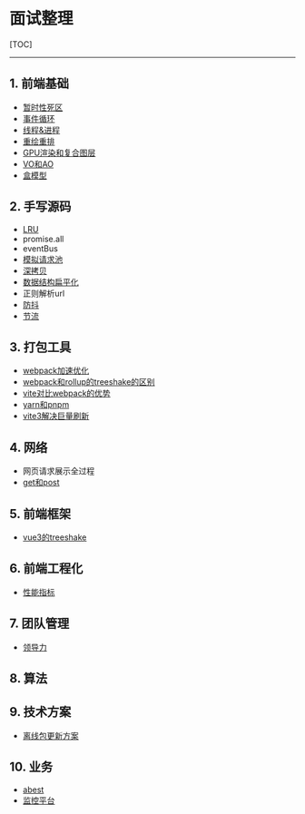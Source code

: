 # 面试整理

[TOC]

---

## 1. 前端基础

- [暂时性死区](./src/common.md#let、const以及var的区别)
- [事件循环](../js&browser/并发模型-event_loop.md#宏任务和微任务)
- [线程&进程](../js&browser/现代浏览器.md#进程)
- [重绘重排](./src/common.md#重绘和回流)
- [GPU渲染和复合图层](./src/common.md#GPU加速)
- [VO和AO](../js&browser/并发模型-event_loop.md#执行上下文和作用域链)
- [盒模型](./src/common.md#盒模型)

## 2. 手写源码

- [LRU](../algorithm/leetcode/双向链表-LRU缓存机制.js)
- promise.all
- eventBus
- [模拟请求池](./src/模拟节流请求.js)
- [深拷贝](./src/深拷贝.md)
- [数据结构扁平化](./src/扁平数据转树状结构.js)
- 正则解析url
- [防抖](./src/debounce.js)
- [节流](./src/throttle.js)

## 3. 打包工具

- [webpack加速优化](../webpack/README.md#加速优化)
- [webpack和rollup的treeshake的区别](../treeshake/README.md)
- [vite对比webpack的优势](../vue/README.md#vite)
- [yarn和pnpm](../npm&yarn/README.md#yarn&pnpm)
- [vite3解决巨量刷新](../vue/README.md#vite3对首次全量加载的优化)

## 4. 网络

- 网页请求展示全过程
- [get和post](../js&browser/页面过程与浏览器缓存.md#GETvsPOST)

## 5. 前端框架

- [vue3的treeshake](../vue/vue3.md#treeshake)

## 6. 前端工程化

- [性能指标](../career/APM.md#性能指标)

## 7. 团队管理

- [领导力](../career/领导力.md)

## 8. 算法



## 9. 技术方案

- [离线包更新方案](./src/common.md#移动端离线包)

## 10. 业务

- [abest](../career/ab实验.md)
- [监控平台](../career/前端埋点和监控方案.md)


